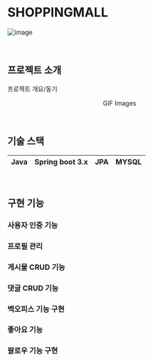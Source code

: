 # SHOPPINGMALL

<p align="center">

![image](https://github.com/backendINFJ/shoppingmall/assets/163832566/30653d69-2d9a-4e40-b457-a6d88188bea8)


  <br>
</p>


## 프로젝트 소개

<p align="justify">



프로젝트 개요/동기
</p>

<p align="center">
GIF Images
</p>

<br>

## 기술 스택

| Java | Spring boot 3.x |  JPA   |  MYSQL   |
| :--------: | :--------: | :------: | :-----: |


<br>

## 구현 기능

### 사용자 인증 기능

### 프로필 관리

### 게시물 CRUD 기능

### 댓글 CRUD 기능

### 백오피스 기능 구현

### 좋아요 기능

### 팔로우 기능 구현
